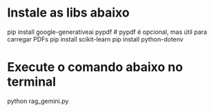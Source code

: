# Instale as libs abaixo

pip install google-generativeai pypdf # pypdf é opcional, mas útil para carregar PDFs
pip install scikit-learn
pip install python-dotenv

# Execute o comando abaixo no terminal

python rag_gemini.py
